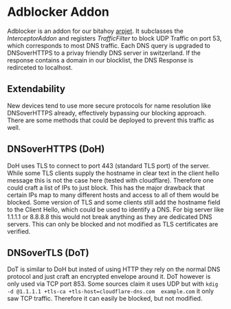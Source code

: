 # Adblocker Addon
Adblocker is an addon for our bitahoy [arpjet](https://www.bitahoy.com).
It subclasses the *InterceptorAddon* and registers *TrafficFilter* to block UDP Traffic on port 53, which corresponds to most DNS traffic.
Each DNS query is upgraded to DNSoverHTTPS to a privay friendly DNS server in switzerland.
If the response contains a domain in our blocklist, the DNS Response is redirceted to localhost.


## Extendability
New devices tend to use more secure protocols for name resolution like DNSoverHTTPS already, effectively bypassing our blocking approach.
There are some methods that could be deployed to prevent this traffic as well.

## DNSoverHTTPS (DoH)
DoH uses TLS to connect to port 443 (standard TLS port) of the server.
While some TLS clients supply the hostname in clear text in the client hello message this is not the case here (tested with cloudflare).
Therefore one could craft a list of IPs to just block.
This has the major drawback that certain IPs map to many different hosts and access to all of them would be blocked. 
Some version of TLS and some clients still add the hostname field to the Client Hello, which could be used to identify a DNS.
For big server like 1.1.1.1 or 8.8.8.8 this would not break anything as they are dedicated DNS servers.
This can only be blocked and not modified as TLS certificates are verified.

## DNSoverTLS (DoT)
DoT is similar to DoH but insted of using HTTP they rely on the normal DNS protocol and just craft an encrypted envelope around it.
DoT however is only used via TCP port 853. 
Some sources claim it uses UDP but with `kdig -d @1.1.1.1 +tls-ca +tls-host=cloudflare-dns.com  example.com` it only saw TCP traffic.
Therefore it can easily be blocked, but not modified.


